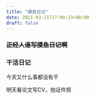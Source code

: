 ```yaml
---
title: "摸鱼日记"
date: 2021-03-21T17:09:23+08:00
draft: false 
---
```


### ~~正经人谁写摸鱼日记啊~~

### 干活日记

今天又什么事都没有干

明天看论文写CV，拍证件照



